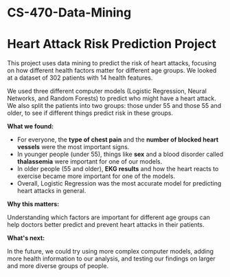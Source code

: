 # CS-470-Data-Mining

# Heart Attack Risk Prediction Project

This project uses data mining to predict the risk of heart attacks, focusing on how different health factors matter for different age groups. We looked at a dataset of 302 patients with 14 health features.

We used three different computer models (Logistic Regression, Neural Networks, and Random Forests) to predict who might have a heart attack. We also split the patients into two groups: those under 55 and those 55 and older, to see if different things predict risk in these groups.

**What we found:**

* For everyone, the **type of chest pain** and the **number of blocked heart vessels** were the most important signs.
* In younger people (under 55), things like **sex** and a blood disorder called **thalassemia** were important for one of our models.
* In older people (55 and older), **EKG results** and how the heart reacts to exercise became more important for one of the models.
* Overall, Logistic Regression was the most accurate model for predicting heart attacks in general.

**Why this matters:**

Understanding which factors are important for different age groups can help doctors better predict and prevent heart attacks in their patients.

**What's next:**

In the future, we could try using more complex computer models, adding more health information to our analysis, and testing our findings on larger and more diverse groups of people.
